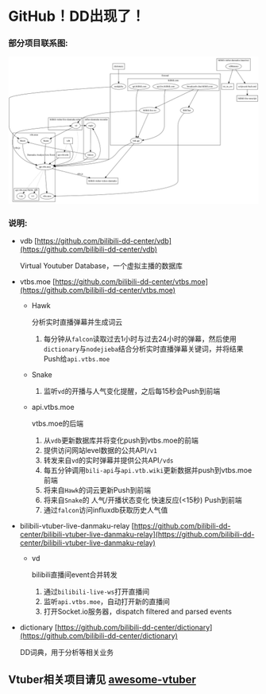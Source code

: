 # GitHub！DD出现了！

### 部分项目联系图:

![dependency](dependency.svg)

### 说明:

* vdb [https://github.com/bilibili-dd-center/vdb](https://github.com/bilibili-dd-center/vdb)

  Virtual Youtuber Database，一个虚拟主播的数据库

* vtbs.moe [https://github.com/bilibili-dd-center/vtbs.moe](https://github.com/bilibili-dd-center/vtbs.moe)

  * Hawk

    分析实时直播弹幕并生成词云

    1. 每分钟从`falcon`读取过去1小时与过去24小时的弹幕，然后使用`dictionary`与`nodejieba`结合分析实时直播弹幕关键词，并将结果Push给`api.vtbs.moe`

  * Snake

    1. 监听`vd`的开播与人气变化提醒，之后每15秒会Push到前端

  * api.vtbs.moe

    vtbs.moe的后端

    1. 从`vdb`更新数据库并将变化push到vtbs.moe的前端
    2. 提供访问网站level数据的公共API`/v1`
    3. 转发来自`vd`的实时弹幕并提供公共API`/vds`
    4. 每五分钟调用`bili-api`与`api.vtb.wiki`更新数据并push到vtbs.moe前端
    5. 将来自`Hawk`的词云更新Push到前端
    6. 将来自`Snake`的 人气/开播状态变化 快速反应(<15秒) Push到前端
    7. 通过`falcon`访问influxdb获取历史人气值

* bilibili-vtuber-live-danmaku-relay [https://github.com/bilibili-dd-center/bilibili-vtuber-live-danmaku-relay](https://github.com/bilibili-dd-center/bilibili-vtuber-live-danmaku-relay)

  * vd

    bilibili直播间event合并转发

    1. 通过`bilibili-live-ws`打开直播间
    2. 监听`api.vtbs.moe`，自动打开新的直播间
    3. 打开Socket.io服务器，dispatch filtered and parsed events

* dictionary [https://github.com/bilibili-dd-center/dictionary](https://github.com/bilibili-dd-center/dictionary)

  DD词典，用于分析等相关业务



## Vtuber相关项目请见 [awesome-vtuber](https://github.com/bilibili-dd-center/awesome-vtuber)

